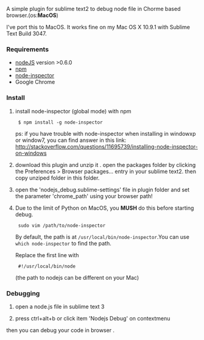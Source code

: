 A simple plugin for sublime text2 to debug node file  in Chorme based browser.(os:**MacOS**)

I've port this to MacOS.
It works fine on my Mac OS X 10.9.1 with Sublime Text Build 3047.


### Requirements

* [nodeJS](http://github.com/ry/node) version >0.6.0 
* [npm](http://github.com/isaacs/npm)
* [node-inspector](https://github.com/dannycoates/node-inspector)
* Google Chrome

### Install 

1. install node-inspector (global mode) with npm

        $ npm install -g node-inspector
        
   ps: if you have trouble with  node-inspector when installing in  windowxp or window7, you can find answer in this link:
   http://stackoverflow.com/questions/11695739/installing-node-inspector-on-windows

2. download this plugin and unzip it . open the packages folder  by  clicking  the Preferences > Browser packages... entry in your sublime text2. then copy unziped folder in this folder. 

3. open  the  'nodejs_debug.sublime-settings'  file in plugin folder and set the parameter 'chrome_path' using your browser path!

4. Due to the limit of Python on MacOS, you **MUSH** do this before starting debug.

        sudo vim /path/to/node-inspector
    
    By default, the path is at `/usr/local/bin/node-inspector`.You can use `which node-inspector` to find the path.
    
    Replace the first line with 
    
        #!/usr/local/bin/node
    
    (the path to nodejs can be different on your Mac)

### Debugging

1. open a node.js file in sublime text 3

2. press ctrl+alt+b or click  item 'Nodejs Debug' on  contextmenu 

then you can debug your code in browser .
